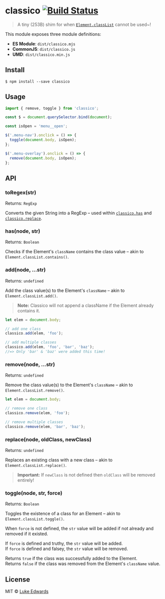 # classico [![Build Status](https://badgen.now.sh/travis/lukeed/classico)](https://travis-ci.org/lukeed/classico)

> A tiny (253B) shim for when [`Element.classList`](https://developer.mozilla.org/en-US/docs/Web/API/Element/classList) cannot be used~!

This module exposes three module definitions:

* **ES Module**: `dist/classico.mjs`
* **CommonJS**: `dist/classico.js`
* **UMD**: `dist/classico.min.js`


## Install

```
$ npm install --save classico
```


## Usage

```js
import { remove, toggle } from 'classico';

const $ = document.querySelector.bind(document);

const isOpen = 'menu__open';

$('.menu-nav').onclick = () => {
  toggle(document.body, isOpen);
};

$('.menu-overlay').onclick = () => {
  remove(document.body, isOpen);
};
```


## API

### toRegex(str<String>)
Returns: `RegExp`

Converts the given String into a RegExp – used within [`classico.has`](#hasnode-str) and [`classico.replace`](#replacenode-oldclass-newclass).


### has(node<Element>, str<String>)
Returns: `Boolean`

Checks if the Element's `className` contains the class value – akin to `Element.classList.contains()`.


### add(node<Element>, ...str<String>)
Returns: `undefined`

Add the class value(s) to the Element's `className` – akin to `Element.classList.add()`.

> **Note:** Classico will not append a className if the Element already contains it.

```js
let elem = document.body;

// add one class
classico.add(elem, 'foo');

// add multiple classes
classico.add(elem, 'foo', 'bar', 'baz');
//=> Only 'bar' & 'baz' were added this time!
```


### remove(node<Element>, ...str<String>)
Returns: `undefined`

Remove the class value(s) to the Element's `className` – akin to `Element.classList.remove()`.

```js
let elem = document.body;

// remove one class
classico.remove(elem, 'foo');

// remove multiple classes
classico.remove(elem, 'bar', 'baz');
```


### replace(node<Element>, oldClass<String>, newClass<String>)
Returns: `undefined`

Replaces an existing class with a new class – akin to `Element.classList.replace()`.

> **Important:** If `newClass` is not defined then `oldClass` will be removed entirely!


### toggle(node<Element>, str<String>, force<Boolean>)
Returns: `Boolean`

Toggles the existence of a class for an Element – akin to `Element.classList.toggle()`.

When `force` is not defined, the `str` value will be added if not already and removed if it existed.

If `force` is defined and truthy, the `str` value will be added.<br>
If `force` is defined and falsey, the `str` value will be removed.

Returns `true` if the class was successfully added to the Element.<br>
Returns `false` if the class was removed from the Element's `className` value.


## License

MIT © [Luke Edwards](https://lukeed.com)
